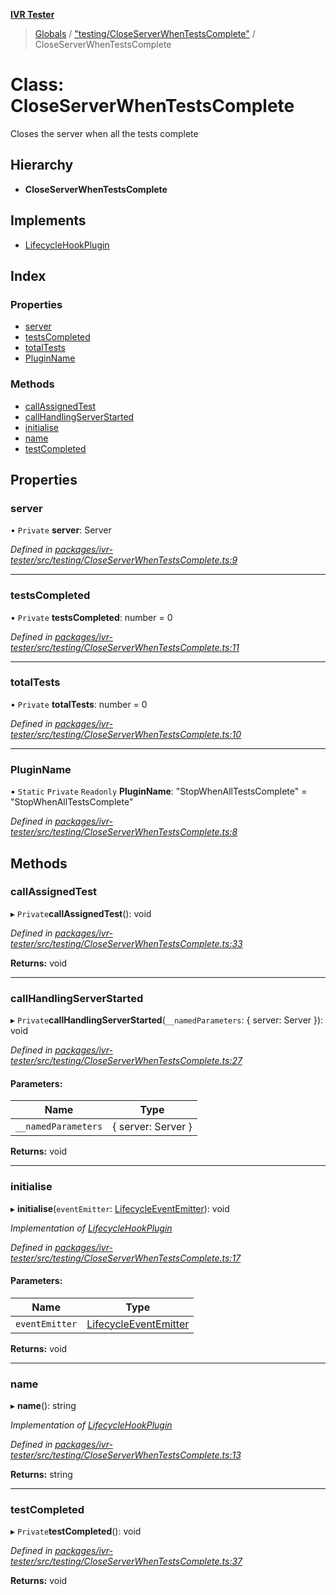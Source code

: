 **[IVR Tester](../README.md)**

> [Globals](../README.md) / ["testing/CloseServerWhenTestsComplete"](../modules/_testing_closeserverwhentestscomplete_.md) / CloseServerWhenTestsComplete

# Class: CloseServerWhenTestsComplete

Closes the server when all the tests complete

## Hierarchy

* **CloseServerWhenTestsComplete**

## Implements

* [LifecycleHookPlugin](../interfaces/_plugins_lifecycle_lifecyclehookplugin_.lifecyclehookplugin.md)

## Index

### Properties

* [server](_testing_closeserverwhentestscomplete_.closeserverwhentestscomplete.md#server)
* [testsCompleted](_testing_closeserverwhentestscomplete_.closeserverwhentestscomplete.md#testscompleted)
* [totalTests](_testing_closeserverwhentestscomplete_.closeserverwhentestscomplete.md#totaltests)
* [PluginName](_testing_closeserverwhentestscomplete_.closeserverwhentestscomplete.md#pluginname)

### Methods

* [callAssignedTest](_testing_closeserverwhentestscomplete_.closeserverwhentestscomplete.md#callassignedtest)
* [callHandlingServerStarted](_testing_closeserverwhentestscomplete_.closeserverwhentestscomplete.md#callhandlingserverstarted)
* [initialise](_testing_closeserverwhentestscomplete_.closeserverwhentestscomplete.md#initialise)
* [name](_testing_closeserverwhentestscomplete_.closeserverwhentestscomplete.md#name)
* [testCompleted](_testing_closeserverwhentestscomplete_.closeserverwhentestscomplete.md#testcompleted)

## Properties

### server

• `Private` **server**: Server

*Defined in [packages/ivr-tester/src/testing/CloseServerWhenTestsComplete.ts:9](https://github.com/SketchingDev/ivr-tester/blob/3b9838d/packages/ivr-tester/src/testing/CloseServerWhenTestsComplete.ts#L9)*

___

### testsCompleted

• `Private` **testsCompleted**: number = 0

*Defined in [packages/ivr-tester/src/testing/CloseServerWhenTestsComplete.ts:11](https://github.com/SketchingDev/ivr-tester/blob/3b9838d/packages/ivr-tester/src/testing/CloseServerWhenTestsComplete.ts#L11)*

___

### totalTests

• `Private` **totalTests**: number = 0

*Defined in [packages/ivr-tester/src/testing/CloseServerWhenTestsComplete.ts:10](https://github.com/SketchingDev/ivr-tester/blob/3b9838d/packages/ivr-tester/src/testing/CloseServerWhenTestsComplete.ts#L10)*

___

### PluginName

▪ `Static` `Private` `Readonly` **PluginName**: \"StopWhenAllTestsComplete\" = "StopWhenAllTestsComplete"

*Defined in [packages/ivr-tester/src/testing/CloseServerWhenTestsComplete.ts:8](https://github.com/SketchingDev/ivr-tester/blob/3b9838d/packages/ivr-tester/src/testing/CloseServerWhenTestsComplete.ts#L8)*

## Methods

### callAssignedTest

▸ `Private`**callAssignedTest**(): void

*Defined in [packages/ivr-tester/src/testing/CloseServerWhenTestsComplete.ts:33](https://github.com/SketchingDev/ivr-tester/blob/3b9838d/packages/ivr-tester/src/testing/CloseServerWhenTestsComplete.ts#L33)*

**Returns:** void

___

### callHandlingServerStarted

▸ `Private`**callHandlingServerStarted**(`__namedParameters`: { server: Server  }): void

*Defined in [packages/ivr-tester/src/testing/CloseServerWhenTestsComplete.ts:27](https://github.com/SketchingDev/ivr-tester/blob/3b9838d/packages/ivr-tester/src/testing/CloseServerWhenTestsComplete.ts#L27)*

#### Parameters:

Name | Type |
------ | ------ |
`__namedParameters` | { server: Server  } |

**Returns:** void

___

### initialise

▸ **initialise**(`eventEmitter`: [LifecycleEventEmitter](../interfaces/_plugins_lifecycle_lifecycleeventemitter_.lifecycleeventemitter.md)): void

*Implementation of [LifecycleHookPlugin](../interfaces/_plugins_lifecycle_lifecyclehookplugin_.lifecyclehookplugin.md)*

*Defined in [packages/ivr-tester/src/testing/CloseServerWhenTestsComplete.ts:17](https://github.com/SketchingDev/ivr-tester/blob/3b9838d/packages/ivr-tester/src/testing/CloseServerWhenTestsComplete.ts#L17)*

#### Parameters:

Name | Type |
------ | ------ |
`eventEmitter` | [LifecycleEventEmitter](../interfaces/_plugins_lifecycle_lifecycleeventemitter_.lifecycleeventemitter.md) |

**Returns:** void

___

### name

▸ **name**(): string

*Implementation of [LifecycleHookPlugin](../interfaces/_plugins_lifecycle_lifecyclehookplugin_.lifecyclehookplugin.md)*

*Defined in [packages/ivr-tester/src/testing/CloseServerWhenTestsComplete.ts:13](https://github.com/SketchingDev/ivr-tester/blob/3b9838d/packages/ivr-tester/src/testing/CloseServerWhenTestsComplete.ts#L13)*

**Returns:** string

___

### testCompleted

▸ `Private`**testCompleted**(): void

*Defined in [packages/ivr-tester/src/testing/CloseServerWhenTestsComplete.ts:37](https://github.com/SketchingDev/ivr-tester/blob/3b9838d/packages/ivr-tester/src/testing/CloseServerWhenTestsComplete.ts#L37)*

**Returns:** void
